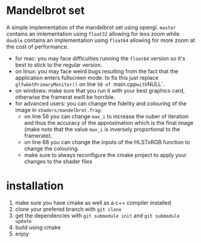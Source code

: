 # Mandelbrot set
A simple implementation of the mandelbrot set using opengl.
`master` contains an imlementation using `float32` allowing for less zoom while `double` contains an implementation using `float64` allowing for more zoom at the cost of performance. 
  * for mac: you may face difficulties running the `float64` version so it's best to stick to the regular version.
  * on linux: you may face weird bugs resulting from the fact that the application enters fullscreen mode. to fix this just replace `glfwGetPrimaryMonitor()` on line `50 of `main.cpp` with `NULL`.
  * on windows: make sure that you run it with your best graphics card, otherwise the framerat ewill be horrible.
  * for advanced users: you can change the fidelity and colouring of the image in `shaders/mandelbrot.frag`: 
      * on line 56 you can change `max_i` to increase the nuber of iteration and thus the accuracy of the approximation which is the final image (make note that the value `max_i` is inversely proportional to the framerate).
      * on line 68 you can change the inputs of the HLSToRGB function to change the colouring.
      * make sure to always reconfigure the cmake project to apply your changes to the shader files
# installation
  1. make sure you have cmake as well as a c++ compiler installed
  2. clone your prefered branch with `git clone`
  3. get the dependencies with `git submodule init` and `git submodule update`
  4. build using cmake
  5. enjoy
